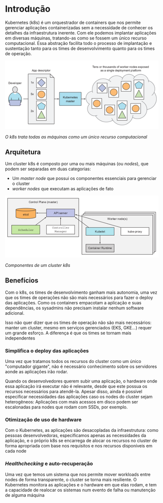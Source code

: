 # Introdução

Kubernetes (k8s) é um orquestrador de containers que nos permite gerenciar aplicações
containerizadas sem a necessidade de conhecer os detalhes da infraestrutura
inerente. Com ele podemos implantar aplicações em diversas máquinas, tratando-as
como se fossem um único recurso computacional. Essa abstração facilita todo o
processo de implantação e sustentação tanto para os times de desenvolvimento
quanto para os times de operação.

![](../img/k8s-core.png)

*O k8s trata todas as máquinas como um único recurso computacional*

## Arquitetura

Um cluster k8s é composto por uma ou mais máquinas (ou *nodes*), que podem ser
separadas em duas categorias:

* Um *master node* que possui os componentes essenciais para gerenciar o cluster
* *worker nodes* que executam as aplicações de fato

![](../img/k8s-components.png)

*Componentes de um cluster k8s*

## Benefícios

Com o k8s, os times de desenvolvimento ganham mais autonomia, uma vez que os
times de operações não são mais necessários para fazer o deploy das aplicações.
Como os containers empacotam a aplicação e suas dependências, os sysadmins não
precisam instalar nenhum software adicional.

Isso não quer dizer que os times de operação não são mais necessários: manter um
cluster, mesmo em serviços gerenciados (EKS, GKE...) requer um grande esforço.
A diferença é que os times se tornam mais independentes

### Simplifica o deploy das aplicações

Uma vez que tratamos todos os recursos do cluster como um único "computador
gigante", não é necessário conhecimento sobre os servidores aonde as aplicações
irão rodar.

Quando os desenvolvedores querem subir uma aplicação, o hardware onde essa aplicação
irá executar não é relevante, desde que este possua os recursos necessários para
atendê-la. Apesar disso, ainda é possível especificar necessidades das
aplicações caso os nodes do cluster sejam heterogêneos: Aplicações com mais
acessos em disco podem ser escalonadas para nodes que rodam com SSDs, por exemplo.

### Otimização de uso de hardware

Com o Kubernetes, as aplicações são desacopladas da infraestrutura: como
pessoas desenvolvedoras, especificamos apenas as necessidades da aplicação, e o
próprio k8s se encarrega de alocar os recursos no cluster de forma apropriada
com base nos requisitos e nos recursos disponíveis em cada node


### *Healthchecking* e auto-recuperação

Uma vez que temos um sistema que nos permite mover workloads entre nodes de
forma transparente, o cluster se torna mais resiliente. O Kubernetes monitora as
aplicações e o hardware em que elas rodam, e tem a capacidade de realocar os
sistemas num evento de falha ou manutenção de alguma máquina

